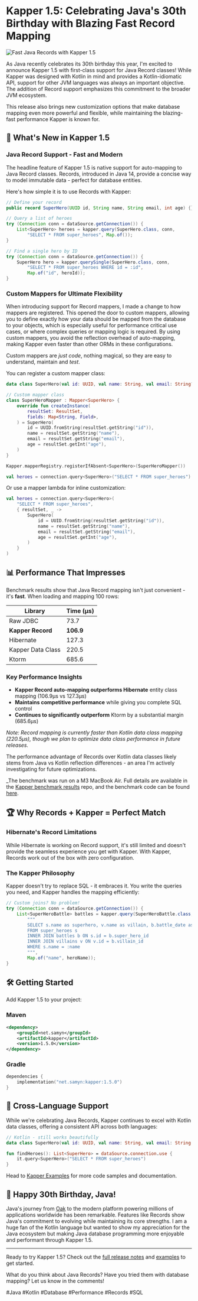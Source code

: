 # Kapper 1.5: Celebrating Java's 30th Birthday with Blazing Fast Record Mapping

![Fast Java Records with Kapper 1.5](assets/1-5-header.png)

As Java recently celebrates its 30th birthday this year, I'm excited to announce Kapper 1.5 with first-class support for Java Record classes! 
While Kapper was designed with Kotlin in mind and provides a Kotlin-idiomatic API, support for other JVM languages was always an important objective. 
The addition of Record support emphasizes this commitment to the broader JVM ecosystem.

This release also brings new customization options that make database mapping even more powerful and flexible, while maintaining the blazing-fast performance Kapper is known for.

## 🚀 What's New in Kapper 1.5

### Java Record Support - Fast and Modern

The headline feature of Kapper 1.5 is native support for auto-mapping to Java Record classes. 
Records, introduced in Java 14, provide a concise way to model immutable data - perfect for database entities.

Here's how simple it is to use Records with Kapper:

```java
// Define your record
public record SuperHero(UUID id, String name, String email, int age) {}

// Query a list of heroes
try (Connection conn = dataSource.getConnection()) {
    List<SuperHero> heroes = kapper.query(SuperHero.class, conn, 
        "SELECT * FROM super_heroes", Map.of());
}

// Find a single hero by ID
try (Connection conn = dataSource.getConnection()) {
    SuperHero hero = kapper.querySingle(SuperHero.class, conn, 
        "SELECT * FROM super_heroes WHERE id = :id", 
        Map.of("id", heroId));
}
```

### Custom Mappers for Ultimate Flexibility

When introducing support for Record mappers, I made a change to how mappers are registered.
This opened the door to custom mappers, allowing you to define exactly how your data should be mapped from the database to your objects, which is especially useful for performance critical use cases, or where complex queries or mapping logic is required.
By using custom mappers, you avoid the reflection overhead of auto-mapping, making Kapper even faster than other ORMs in these configurations.

Custom mappers are _just code_, nothing magical, so they are easy to understand, maintain and _test_.

You can register a custom mapper class:

```kotlin
data class SuperHero(val id: UUID, val name: String, val email: String? = null, val age: Int? = null)

// Custom mapper class
class SuperHeroMapper : Mapper<SuperHero> {
    override fun createInstance(
        resultSet: ResultSet,
        fields: Map<String, Field>,
    ) = SuperHero(
        id = UUID.fromString(resultSet.getString("id")),
        name = resultSet.getString("name"),
        email = resultSet.getString("email"),
        age = resultSet.getInt("age"),
    )
}

Kapper.mapperRegistry.registerIfAbsent<SuperHero>(SuperHeroMapper())

val heroes = connection.query<SuperHero>("SELECT * FROM super_heroes")
```

Or use a mapper lambda for inline customization:

```kotlin
val heroes = connection.query<SuperHero>(
    "SELECT * FROM super_heroes",
    { resultSet, _ -> 
        SuperHero(
            id = UUID.fromString(resultSet.getString("id")),
            name = resultSet.getString("name"),
            email = resultSet.getString("email"),
            age = resultSet.getInt("age"),
        ) 
    }
)
```

## 📊 Performance That Impresses

Benchmark results show that Java Record mapping isn't just convenient - it's **fast**.
When loading and mapping 100 rows:

| Library           | Time (μs) |
|-------------------|-----------|
| Raw JDBC          | 73.7      |
| **Kapper Record** | **106.9** |
| Hibernate         | 127.3     |
| Kapper Data Class | 220.5     |
| Ktorm             | 685.6     |

### Key Performance Insights

- **Kapper Record auto-mapping outperforms Hibernate** entity class mapping (106.9μs vs 127.3μs)
- **Maintains competitive performance** while giving you complete SQL control
- **Continues to significantly outperform** Ktorm by a substantial margin (685.6μs)

*Note: Record mapping is currently faster than Kotlin data class mapping (220.5μs), though we plan to optimize data class performance in future releases.*

The performance advantage of Records over Kotlin data classes likely stems from Java vs Kotlin reflection differences - an area I'm actively investigating for future optimizations.

_The benchmark was run on a M3 MacBook Air. Full details are available in the [Kapper benchmark results](https://github.com/driessamyn/kapper-benchmark-results) repo, and the benchmark code can be found [here](https://github.com/driessamyn/kapper/tree/main/benchmark).

## 🏆 Why Records + Kapper = Perfect Match

### Hibernate's Record Limitations

While Hibernate is working on Record support, it's still limited and doesn't provide the seamless experience you get with Kapper. 
With Kapper, Records work out of the box with zero configuration.

### The Kapper Philosophy

Kapper doesn't try to replace SQL - it embraces it. You write the queries you need, and Kapper handles the mapping efficiently:

```java
// Custom joins? No problem!
try (Connection conn = dataSource.getConnection()) {
    List<SuperHeroBattle> battles = kapper.query(SuperHeroBattle.class, conn,
        """
        SELECT s.name as superhero, v.name as villain, b.battle_date as date
        FROM super_heroes s
        INNER JOIN battles b ON s.id = b.super_hero_id
        INNER JOIN villains v ON v.id = b.villain_id
        WHERE s.name = :name
        """,
        Map.of("name", heroName));
}
```

## 🛠 Getting Started

Add Kapper 1.5 to your project:

### Maven

```xml
<dependency>
    <groupId>net.samyn</groupId>
    <artifactId>kapper</artifactId>
    <version>1.5.0</version>
</dependency>
```

### Gradle

```kotlin
dependencies {
    implementation("net.samyn:kapper:1.5.0")
}
```

## 🔗 Cross-Language Support

While we're celebrating Java Records, Kapper continues to excel with Kotlin data classes, offering a consistent API across both languages:

```kotlin
// Kotlin - still works beautifully
data class SuperHero(val id: UUID, val name: String, val email: String, val age: Int)

fun findHeroes(): List<SuperHero> = dataSource.connection.use {
    it.query<SuperHero>("SELECT * FROM super_heroes")
}
```

Head to [Kapper Examples](https://github.com/driessamyn/kapper-examples) for more code samples and documentation.

## 🎉 Happy 30th Birthday, Java!

Java's journey from [Oak](https://en.wikipedia.org/wiki/Oak_(programming_language)) to the modern platform powering millions of applications worldwide has been remarkable. 
Features like Records show Java's commitment to evolving while maintaining its core strengths. 
I am a huge fan of the Kotlin language but wanted to show my appreciation for the Java ecosystem but making Java database programming more enjoyable and performant through Kapper 1.5.

---

Ready to try Kapper 1.5? 
Check out the [full release notes](https://github.com/driessamyn/kapper/releases/tag/1.5.0) and [examples](https://github.com/driessamyn/kapper-examples) to get started.

What do you think about Java Records? Have you tried them with database mapping? Let us know in the comments!

#Java #Kotlin #Database #Performance #Records #SQL